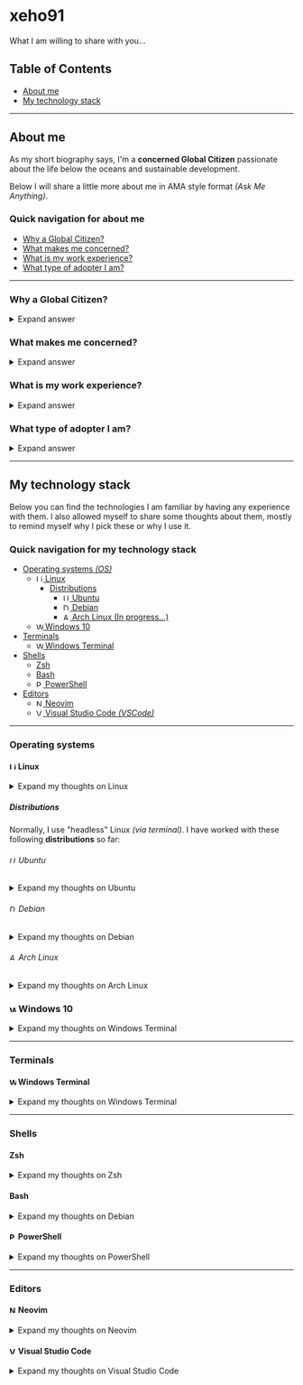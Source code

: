 # xeho91

What I am willing to share with you…

## Table of Contents

- [About me](#about-me)
- [My technology stack](#my-technology-stack)

---

## About me

As my short biography says, I'm a **concerned Global Citizen** passionate about
the life below the oceans and sustainable development.

Below I will share a little more about me in AMA style format _(Ask Me
Anything)_.

### Quick navigation for about me

- [Why a Global Citizen?](#why-a-global-citizen)
- [What makes me concerned?](#what-makes-me-concerned)
- [What is my work experience?](#what-is-my-work-experience)
- [What type of adopter I am?](#what-type-of-adopter-i-am)

---

### Why a Global Citizen?

<details>
  <summary>Expand answer</summary>

Because I do explore the world as much as possible.
As [Thor Heyerdahl] once said:

> Borders? I have never seen one.\
> But I have heard they exist… in the minds of some people.

Like him, I don't see the borders.
I was born in Poland, but my home is Earth and I care about entire planet.
I treat every habitant equally, without any discrimination.
I have been living in Poland, Brazil, New Zealand, Taiwan, Ireland already,
and I don't plan to stop on discovering other cultures and their lifestyles.
Is quite astonishing to me how little I knew,
if I didn't start to discover/experience with my own eyes.

</details>

[thor heyerdahl]: https://en.wikipedia.org/wiki/Thor_Heyerdahl

### What makes me concerned?

<details>
  <summary>Expand answer</summary>

As as child,
I used to watching nature and wilderness documentaries on Sundays from BBC
station with [David Attenborough].
Mostly from the _[The Blue Planet]_ series.
It was my sort of meditation watching the scenes of natural wilderness,
especially with this calm voice, that kept my curiosity high and in awe.

Few years later,
influenced by [TEDx talk from Sylvia Earle] I got "punched" damn strong by how
we have failed as humanity to take a better care of the blue part of our world.
Since then I decided to monitor the situation by following the news from the
NGOs and other respected marine biologists.
From what I see, there has been some progress,
however I'm still left with a lot of concerns that we are not making enough to
improve it.
It frustrates me that I'm not yet capable to help more with this.

Hence why there comes my passion for the life below the oceans and
sustainable development.

</details>

[david attenborough]: https://en.wikipedia.org/wiki/David_Attenborough
[the blue planet]: https://en.wikipedia.org/wiki/The_Blue_Planet
[tedx talk from sylvia earle]: https://www.ted.com/talks/sylvia_earle_my_wish_protect_our_oceans

### What is my work experience?

<details>
  <summary>Expand answer</summary>

Having an academical experience in the digital marketing,
I have self-taught myself how to become a software developer with focus on the
full-stack.
I didn't stick just to working in the IT industry.
On the contary.
I volunteered on many projects since I was a student and a long member of the
international student organization - [AIESEC].
I worked in a farms, packhouses, warehouses.
I did housekeeping in hospitality businesses and worked as kitchen porter in
the restaurant.
I did help exchange quite often.
Occassionaly I helped remotely with graphic design errands as well as online
promotion campaigns or websites development.
I did anything at the expense of allowing me discover as much as possible in
this world and what it has to offer.

</details>

[aiesec]: https://aiesec.org/

### What type of adopter I am?

<details>
  <summary>Expand answer</summary>

By common definitions, I am either **Innovator** or **Early Adopter**.
I don't take a pride in in being first to test/use new technologies or products.
I do like to test them, try to find their potential and provide a feedback.
Naturally, I pick them with caution and understanding.
I don't try to be an opinion leader, neither become a influencer.
I carefully select them from the IT industry.

</details>

---

## My technology stack

Below you can find the technologies I am familiar by having any experience with
them.
I also allowed myself to share some thoughts about them,
mostly to remind myself why I pick these or why I use it.

### Quick navigation for my technology stack

- [Operating systems _(OS)_](#operating-systems)
  - [<img alt="Linux logo" height="12" src="https://upload.wikimedia.org/wikipedia/commons/3/3c/TuxFlat.svg"/>
    Linux](#-linux)
    - [Distributions](#distributions)
      - [<img alt="Ubuntu logo" height="12" src="https://upload.wikimedia.org/wikipedia/commons/a/ab/Logo-ubuntu_cof-orange-hex.svg" /> Ubuntu](#-ubuntu)
      - [<img alt="Debian logo" height="12" src="https://www.debian.org/logos/openlogo-nd.svg" /> Debian](#-debian)
      - [<img alt="ArchLinux logo" height="12" src="https://upload.wikimedia.org/wikipedia/commons/a/a5/Archlinux-icon-crystal-64.svg" /> Arch Linux (In progress…)](#-arch-linux)
  - [<img alt="Windows logo" height="12" src="https://upload.wikimedia.org/wikipedia/commons/4/48/Windows_logo_-_2012_%28dark_blue%29.svg" /> Windows 10](#-windows-10)
- [Terminals](#terminals)
  - [<img alt="Windows Terminal logo" height="12" src="https://github.com/microsoft/terminal/blob/main/res/terminal/Terminal.svg" /> Windows Terminal](#-windows-terminal)
- [Shells](#shells)
  - [Zsh](#zsh)
  - [Bash](#bash)
  - [<img alt="PowerShell logo" height="12" src="https://raw.githubusercontent.com/PowerShell/PowerShell/master/assets/ps_black_64.svg" /> PowerShell](#-powershell)
- [Editors](#editors)
  - [<img alt="Neovim logo" height="12" src="https://upload.wikimedia.org/wikipedia/commons/0/07/Neovim-mark-flat.svg" /> Neovim](#-neovim)
  - [<img alt="Visual Studio Code logo" height="12" src="https://upload.wikimedia.org/wikipedia/commons/9/9a/Visual_Studio_Code_1.35_icon.svg" /> Visual Studio Code _(VSCode)_](#-visual-studio-code)

---

### Operating systems

#### <img alt="Linux logo" height="12" src="https://upload.wikimedia.org/wikipedia/commons/3/3c/TuxFlat.svg" /> Linux

<details>
  <summary>Expand my thoughts on Linux</summary>

At the beginnings of my journey to become a developer,
I was starting to learn more about the concept of **[Open-source model and open
collaboration]**.
By the time I grew,
I started to love this movement and I am slowly migrating myself to **use only
Open Source technologies**.
Besides that, this platform plays a crucial role in software development,
and servers administration.
For my aspirations to be a full-stack developer,
I mainly focus on this operating system.

</details>

[open-source model and open collaboration]: https://en.wikipedia.org/wiki/Open_source

##### Distributions

Normally, I use "headless" Linux _(via terminal)_.
I have worked with these following **distributions** so far:

###### <img alt="Ubuntu logo" height="12" src="https://upload.wikimedia.org/wikipedia/commons/a/ab/Logo-ubuntu_cof-orange-hex.svg" /> Ubuntu

<details>
  <summary>Expand my thoughts on Ubuntu</summary>

At first, in my learning journey, I started with **[Ubuntu]**. I found it to be
the most beginner-friendly one. Now, I am using this distribution mostly for
the servers where I need to install or configure quickly. With the
configurations made in advance, it can save some time.

</details>

[ubuntu]: https://ubuntu.com/

###### <img alt="Debian logo" height="12" src="https://www.debian.org/logos/openlogo-nd.svg" /> Debian

<details>
  <summary>Expand my thoughts on Debian</summary>

When I decided to focus on Open Source technologies only, I picked **[Debian]**
as my main distribution to use, because it's the most common one used by other
developers. I found it easy to use with having a previous experience with
`Ubuntu`.

</details>

[debian]: https://www.debian.org/

###### <img alt="ArchLinux logo" height="12" src="https://upload.wikimedia.org/wikipedia/commons/a/a5/Archlinux-icon-crystal-64.svg" /> Arch Linux

<details>
  <summary>Expand my thoughts on Arch Linux</summary>

The deeper I dug into expanding my knowledge about Linux, I have found out
about **[Arch Linux]**. I totally identified myself with its five principles:
simplicity, modernity, pragmatism, user centrality, and versatility. **I am
about to start using this distribution as my main one**.

</details>

[arch linux]: https://www.archlinux.org/

### <img alt="Windows logo" height="12" src="https://upload.wikimedia.org/wikipedia/commons/4/48/Windows_logo_-_2012_%28dark_blue%29.svg" /> Windows 10

<details>
  <summary>Expand my thoughts on Windows Terminal</summary>

From time to time, I'm in need to use Adobe tools, such as `Illustrator`,
`XD`, `Photoshop`, etc. It is impossible for now to use Adobe products on
Linux platforms, even with the replacements _(`GIMP`, `Inkscape`, etc)_.
Sometimes, there is other GUI software which is available only on popular
operating systems such as Windows or Mac, which gives me another reason to
keep using it. Luckily, Microsoft had a "change of heart" in the past years
with its own contribution and focus on Open Source. They started to care more
about the developers and they are providing a **[Windows Subsystem for
Linux]** _(`WSL`)_ environment which I use.

</details>

[windows subsystem for linux]: https://docs.microsoft.com/en-us/windows/wsl/about

---

### Terminals

#### <img alt="Windows Terminal logo" height="12" src="https://github.com/microsoft/terminal/blob/main/res/terminal/Terminal.svg" /> Windows Terminal

<details>
  <summary>Expand my thoughts on Windows Terminal</summary>
  
  On Windows 10 I use **[Windows Terminal]**. In my opinion is user friendly,
  customizable and easy to use with any shells available on my Windows or Linux
  _(via `WSL`)_.

</details>

[windows terminal]: https://docs.microsoft.com/en-us/windows/terminal/

---

### Shells

#### Zsh

<details>
  <summary>Expand my thoughts on Zsh</summary>

As the main shell for everyday tasks or projects, I use **[Zsh]**. It's
extending `Bash` with more features and there are lots of available Open
Source tools or plugins to allow me being more productive, with my own
configurations.

</details>

[zsh]: http://zsh.sourceforge.net/

#### Bash

<details>
  <summary>Expand my thoughts on Debian</summary>

From time to time I use **[Bash]** as this is usually the default shell
available and being run when connecting to a server. For this reason, I do my
own "Shell scripting" in Bash's syntax, as it can be used cross-shell.
Another reason is that I can use [`ShellCheck`] for linting my own scripts to
deal with errors or possible security issues.

</details>

[bash]: https://www.gnu.org/software/bash/
[shellcheck]: https://www.shellcheck.net/

#### <img alt="PowerShell logo" height="12" src="https://raw.githubusercontent.com/PowerShell/PowerShell/master/assets/ps_black_64.svg" /> PowerShell

<details>
  <summary>Expand my thoughts on PowerShell</summary>

Once a while, I have to do some automation with file management on Windows or
other tasks related to the usage of this operating system. I found
**[PowerShell]** to be a perfect fit for this purpose. I use it as well for
testing projects which are supposed to be cross-platform.

</details>

[powershell]: https://docs.microsoft.com/en-us/powershell/

---

### Editors

#### <img alt="Neovim logo" height="12" src="https://upload.wikimedia.org/wikipedia/commons/0/07/Neovim-mark-flat.svg" /> Neovim

<details>
  <summary>Expand my thoughts on Neovim</summary>

On a daily basis, I use **[Neovim]**, because I can use it directly from the
terminal and it's quite fast. With a proper configuration, it can have some
IDE features, and after some time of training, it definitely made me more
productive and less dependant on the GUI editors. Although I have to warn you
that the learning curve to learn how to use this editor is steep. It takes a
time to understand this editor, and as well how to configure plugins on your
own _(requires an understanding of `VimScript` aka `VimL`)_.

</details>

[neovim]: https://neovim.io/

#### <img alt="Visual Studio Code logo" height="12" src="https://upload.wikimedia.org/wikipedia/commons/9/9a/Visual_Studio_Code_1.35_icon.svg" /> Visual Studio Code

<details>
  <summary>Expand my thoughts on Visual Studio Code</summary>

For debugging purposes, I use **[Visual Studio Code]** because this editor is
easier to use for this and is more advanced. I use it also when I need to code
with a quick preview of the results. For example an `SVG` code, `HTML` & CSS,
`Markdown`, etc. _(with the help of plugins)_. To keep the consistency _(with
keybindings and mappings)_ in using both of these editors, I use **[VSCodeVim
plugin]**.

</details>

[visual studio code]: https://code.visualstudio.com/
[vscodevim plugin]: https://marketplace.visualstudio.com/items?itemName=vscodevim.vim
